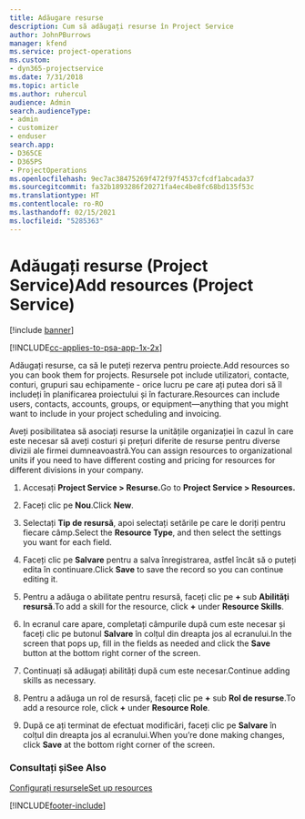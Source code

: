 ```yaml
---
title: Adăugare resurse
description: Cum să adăugați resurse în Project Service
author: JohnPBurrows
manager: kfend
ms.service: project-operations
ms.custom:
- dyn365-projectservice
ms.date: 7/31/2018
ms.topic: article
ms.author: ruhercul
audience: Admin
search.audienceType:
- admin
- customizer
- enduser
search.app:
- D365CE
- D365PS
- ProjectOperations
ms.openlocfilehash: 9ec7ac38475269f472f97f4537cfcdf1abcada37
ms.sourcegitcommit: fa32b1893286f20271fa4ec4be8fc68bd135f53c
ms.translationtype: HT
ms.contentlocale: ro-RO
ms.lasthandoff: 02/15/2021
ms.locfileid: "5285363"
---
```

# <a name="add-resources-project-service"></a><span data-ttu-id="7e8ee-103">Adăugați resurse (Project Service)</span><span class="sxs-lookup"><span data-stu-id="7e8ee-103">Add resources (Project Service)</span></span>

[!include [banner](../includes/psa-now-project-operations.md)]

[!INCLUDE[cc-applies-to-psa-app-1x-2x](../includes/cc-applies-to-psa-app-1x-2x.md)]

<span data-ttu-id="7e8ee-104">Adăugați resurse, ca să le puteți rezerva pentru proiecte.</span><span class="sxs-lookup"><span data-stu-id="7e8ee-104">Add resources so you can book them for projects.</span></span> <span data-ttu-id="7e8ee-105">Resursele pot include utilizatori, contacte, conturi, grupuri sau echipamente - orice lucru pe care ați putea dori să îl includeți în planificarea proiectului și în facturare.</span><span class="sxs-lookup"><span data-stu-id="7e8ee-105">Resources can include users, contacts, accounts, groups, or equipment—anything that you might want to include in your project scheduling and invoicing.</span></span>  
  
<span data-ttu-id="7e8ee-106">Aveți posibilitatea să asociați resurse la unitățile organizației în cazul în care este necesar să aveți costuri și prețuri diferite de resurse pentru diverse divizii ale firmei dumneavoastră.</span><span class="sxs-lookup"><span data-stu-id="7e8ee-106">You can assign resources to organizational units if you need to have different costing and pricing for resources for different divisions in your company.</span></span>  
  
1.  <span data-ttu-id="7e8ee-107">Accesați **Project Service > Resurse.**</span><span class="sxs-lookup"><span data-stu-id="7e8ee-107">Go to **Project Service > Resources.**</span></span>  
  
2.  <span data-ttu-id="7e8ee-108">Faceți clic pe **Nou**.</span><span class="sxs-lookup"><span data-stu-id="7e8ee-108">Click **New**.</span></span>  
  
3.  <span data-ttu-id="7e8ee-109">Selectați **Tip de resursă**, apoi selectați setările pe care le doriți pentru fiecare câmp.</span><span class="sxs-lookup"><span data-stu-id="7e8ee-109">Select the **Resource Type**, and then select the settings you want for each field.</span></span>  
  
4.  <span data-ttu-id="7e8ee-110">Faceți clic pe **Salvare** pentru a salva înregistrarea, astfel încât să o puteți edita în continuare.</span><span class="sxs-lookup"><span data-stu-id="7e8ee-110">Click **Save** to save the record so you can continue editing it.</span></span>  
  
5.  <span data-ttu-id="7e8ee-111">Pentru a adăuga o abilitate pentru resursă, faceți clic pe **+** sub **Abilități resursă**.</span><span class="sxs-lookup"><span data-stu-id="7e8ee-111">To add a skill for the resource, click **+** under **Resource Skills**.</span></span>  
  
6.  <span data-ttu-id="7e8ee-112">In ecranul care apare, completați câmpurile după cum este necesar și faceți clic pe butonul **Salvare** în colțul din dreapta jos al ecranului.</span><span class="sxs-lookup"><span data-stu-id="7e8ee-112">In the screen that pops up, fill in the fields as needed and click the **Save** button at the bottom right corner of the screen.</span></span>  
  
7.  <span data-ttu-id="7e8ee-113">Continuați să adăugați abilități după cum este necesar.</span><span class="sxs-lookup"><span data-stu-id="7e8ee-113">Continue adding skills as necessary.</span></span>  
  
8.  <span data-ttu-id="7e8ee-114">Pentru a adăuga un rol de resursă, faceți clic pe **+** sub **Rol de resurse**.</span><span class="sxs-lookup"><span data-stu-id="7e8ee-114">To add a resource role, click **+** under **Resource Role**.</span></span>  
  
9. <span data-ttu-id="7e8ee-115">După ce ați terminat de efectuat modificări, faceți clic pe **Salvare** în colțul din dreapta jos al ecranului.</span><span class="sxs-lookup"><span data-stu-id="7e8ee-115">When you’re done making changes, click **Save** at the bottom right corner of the screen.</span></span>  
  
### <a name="see-also"></a><span data-ttu-id="7e8ee-116">Consultați și</span><span class="sxs-lookup"><span data-stu-id="7e8ee-116">See Also</span></span>  
 [<span data-ttu-id="7e8ee-117">Configurați resursele</span><span class="sxs-lookup"><span data-stu-id="7e8ee-117">Set up resources</span></span>](../psa/set-up-resources.md)


[!INCLUDE[footer-include](../includes/footer-banner.md)]